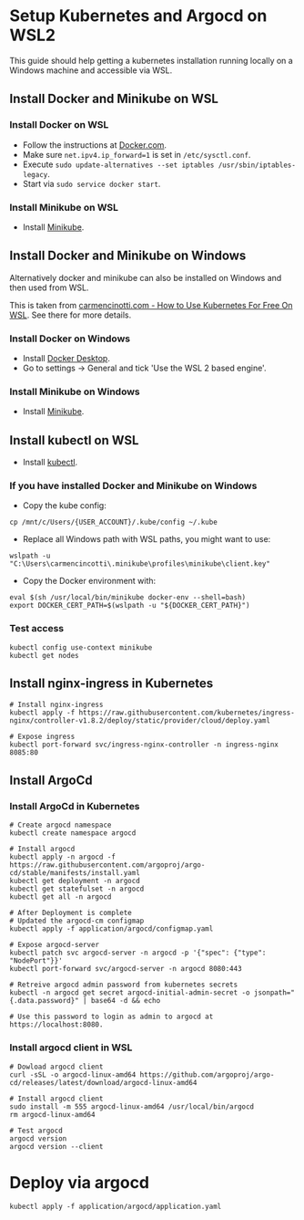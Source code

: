 # Setup Kubernetes and Argocd on WSL2
This guide should help getting a kubernetes installation running locally on a Windows machine and accessible via WSL.

## Install Docker and Minikube on WSL
### Install Docker on WSL
* Follow the instructions at [Docker.com](https://docs.docker.com/engine/install/ubuntu/).
* Make sure `net.ipv4.ip_forward=1` is set in `/etc/sysctl.conf`.
* Execute `sudo update-alternatives --set iptables /usr/sbin/iptables-legacy`.
* Start via `sudo service docker start`.

### Install Minikube on WSL
* Install [Minikube](https://minikube.sigs.k8s.io/docs/start/).

## Install Docker and Minikube on Windows
Alternatively docker and minikube can also be installed on Windows and then used from WSL.

This is taken from [carmencinotti.com - How to Use Kubernetes For Free On WSL](https://carmencincotti.com/2023-03-06/how-to-use-kubernetes-for-free-on-wsl/). See there for more details.

### Install Docker on Windows
* Install [Docker Desktop](https://www.docker.com/products/docker-desktop/).
* Go to settings -> General and tick 'Use the WSL 2 based engine'.

### Install Minikube on Windows
* Install [Minikube](https://minikube.sigs.k8s.io/docs/start/).

## Install kubectl on WSL
* Install [kubectl](https://kubernetes.io/docs/tasks/tools/install-kubectl-linux/).

### If you have installed Docker and Minikube on Windows
* Copy the kube config: 
```
cp /mnt/c/Users/{USER_ACCOUNT}/.kube/config ~/.kube
```
* Replace all Windows path with WSL paths, you might want to use:
```    
wslpath -u "C:\Users\carmencincotti\.minikube\profiles\minikube\client.key"
```
* Copy the Docker environment with:
```
eval $(sh /usr/local/bin/minikube docker-env --shell=bash)
export DOCKER_CERT_PATH=$(wslpath -u "${DOCKER_CERT_PATH}")
```
### Test access
```
kubectl config use-context minikube
kubectl get nodes
```

## Install nginx-ingress in Kubernetes
```
# Install nginx-ingress
kubectl apply -f https://raw.githubusercontent.com/kubernetes/ingress-nginx/controller-v1.8.2/deploy/static/provider/cloud/deploy.yaml

# Expose ingress
kubectl port-forward svc/ingress-nginx-controller -n ingress-nginx 8085:80
```

## Install ArgoCd 
### Install ArgoCd in Kubernetes
```
# Create argocd namespace
kubectl create namespace argocd

# Install argocd
kubectl apply -n argocd -f https://raw.githubusercontent.com/argoproj/argo-cd/stable/manifests/install.yaml
kubectl get deployment -n argocd
kubectl get statefulset -n argocd
kubectl get all -n argocd

# After Deployment is complete
# Updated the argocd-cm configmap
kubectl apply -f application/argocd/configmap.yaml

# Expose argocd-server
kubectl patch svc argocd-server -n argocd -p '{"spec": {"type": "NodePort"}}'
kubectl port-forward svc/argocd-server -n argocd 8080:443 

# Retreive argocd admin password from kubernetes secrets
kubectl -n argocd get secret argocd-initial-admin-secret -o jsonpath="{.data.password}" | base64 -d && echo

# Use this password to login as admin to argocd at https://localhost:8080.

```
### Install argocd client in WSL
```
# Dowload argocd client
curl -sSL -o argocd-linux-amd64 https://github.com/argoproj/argo-cd/releases/latest/download/argocd-linux-amd64

# Install argocd client
sudo install -m 555 argocd-linux-amd64 /usr/local/bin/argocd
rm argocd-linux-amd64

# Test argocd
argocd version
argocd version --client
```


# Deploy via argocd 
```
kubectl apply -f application/argocd/application.yaml
```